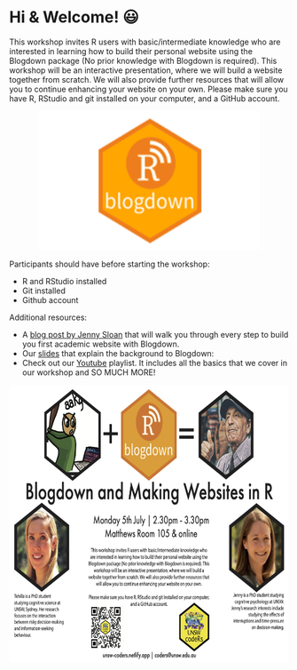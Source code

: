 # Hi & Welcome! :smiley:

This workshop invites R users with basic/intermediate knowledge who are interested in learning how to build their personal website using the Blogdown package (No prior knowledge with Blogdown is required). This workshop will be an interactive presentation, where we will build a website together from scratch. We will also provide further resources that will allow you to continue enhancing your website on your own. Please make sure you have R, RStudio and git installed on your computer, and a GitHub account.

<p align="center">
  <img width="400" height="250" src="https://github.com/UNSW-codeRs/Blogdown-Workshop/blob/main/featured.png">
</p>

Participants should have before starting the workshop: 

- R and RStudio installed
- Git installed
- Github account


Additional resources:
- A [blog post by Jenny Sloan](https://jennysloane.netlify.app/project/blogdown/) that will walk you through every step to build you first academic website with Blogdown.
- Our [slides](https://github.com/UNSW-codeRs/Blogdown-Workshop/blob/main/Introduction_Blogdown.pptx) that explain the background to Blogdown: 
- Check out our [Youtube](https://www.youtube.com/channel/UC9Sm1qcdzyGVjQMgWsW4pcw/playlists) playlist. It includes all the basics that we cover in our workshop and SO MUCH MORE!

<p align="center">
  <img width="600" height="500" src="https://github.com/UNSW-codeRs/Blogdown-Workshop/blob/main/blogdown.png">
</p>

